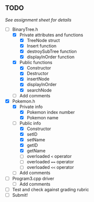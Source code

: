 ## TODO
*See assignment sheet for details*

- [ ] BinaryTree.h
  - [x] Private attributes and functions
    - [x] TreeNode struct
    - [x] Insert function
    - [x] destroySubTree function
    - [x] displayInOrder function
  - [x] Public functions
    - [x] Constructor
    - [x] Destructor
    - [x] insertNode
    - [x] displayInOrder
    - [x] searchNode
  - [ ] Add comments
- [x] Pokemon.h
  - [x] Private info
    - [x] Pokemon index number
    - [x] Pokemon name
  - [ ] Public info
    - [x] Constructor
    - [x] setID
    - [x] setName
    - [x] getID
    - [x] getName
    - [ ] overloaded `<` operator
    - [ ] overloaded `==` operator
    - [ ] overloaded `<<` operator
  - [ ] Add comments
- [ ] Program3.cpp driver
  - [ ] Add comments
- [ ] Test and check against grading rubric
- [ ] Submit!